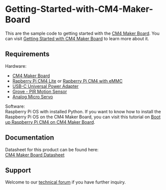 # Getting-Started-with-CM4-Maker-Board  
This are the sample code to getting started with the [CM4 Maker Board](https://cytron.io/p-cm4-maker-board-and-kits). You can visit [Getting Started with CM4 Maker Board](https://cytron.io/tutorial/getting-started-with-cm4-maker-board) to learn more about it.  

## Requirements  
Hardware:  
* [CM4 Maker Board]()  
* [Rapberry Pi CM4 Lite](https://cytron.io/p-raspberry-pi-cm4-wireless-4gb-ram-lite-no-emmc-and-kits) or [Rapberry Pi CM4 with eMMC](https://cytron.io/p-raspberry-pi-cm4-wireless-8gb-ram-8gb-emmc-and-kits)  
* [USB-C Universal Power Adapter](https://cytron.io/p-5v-3p5a-usb-c-universal-power-adapter-uk-eu-us-plug)  
* [Grove - PIR Motion Sensor](https://cytron.io/p-grove-pir-motion-sensor)  
* [Analog Micro Servo](https://cytron.io/p-analog-micro-servo-9g-3v-6v)  

Software:  
Raspberry Pi OS with installed Python. If you want to know how to install the Raspberry Pi OS on the CM4 Maker Board, you can visit this tutorial on [Boot up Raspberry Pi CM4 on CM4 Maker Board](https://cytron.io/tutorial/boot-up-raspberry-pi-cm4-on-cm4-maker-board).  

## Documentation  
Datasheet for this product can be found here:  
[CM4 Maker Board Datasheet](https://docs.google.com/document/d/1XmZSR81IN70pndZ2odBmlZgAufiIBawVdKZ71C7101Y/edit#)  

## Support  
Welcome to our [technical forum](http://forum.cytron.io) if you have further inquiry.  
